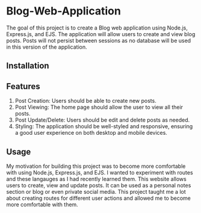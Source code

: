 # Blog-Web-Application
The goal of this project is to create a Blog web application using Node.js, Express.js, and EJS. The application will allow users to create and view blog posts. Posts will not persist between sessions as no database will be used in this version of the application.


## Installation


## Features
1. Post Creation: Users should be able to create new posts.
2. Post Viewing: The home page should allow the user to view all their posts.
3. Post Update/Delete: Users should be edit and delete posts as needed.
4. Styling: The application should be well-styled and responsive, ensuring a good user experience on both desktop and mobile devices.

## Usage
My motivation for building this project was to become more comfortable with using Node.js, Express.js, and EJS. I wanted to experiment with routes and these langauges as I had recently learned them. This website allows users to create, view and update posts. It can be used as a personal notes section or blog or even private social media. This project taught me a lot about creating routes for different user actions and allowed me to become more comfortable with them.